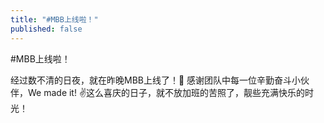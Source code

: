 ```yaml
---
title: "#MBB上线啦！"
published: false
---
```

#MBB上线啦！

经过数不清的日夜，就在昨晚MBB上线了！🎉 感谢团队中每一位辛勤奋斗小伙伴，We made it! ✌️这么喜庆的日子，就不放加班的苦照了，靓些充满快乐的时光！

